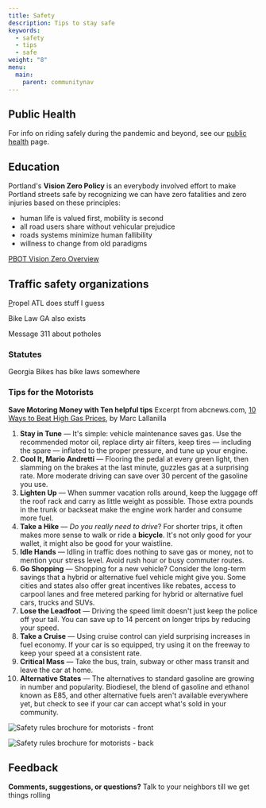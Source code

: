 ```yaml
---
title: Safety
description: Tips to stay safe
keywords:
  - safety
  - tips
  - safe
weight: "8"
menu:
  main:
    parent: communitynav
---
```

## Public Health

For info on riding safely during the pandemic and beyond, see our [public health](/pages/public-health/) page. 

## Education

Portland's **Vision Zero Policy** is an everybody involved effort to make Portland streets safe by recognizing we can have zero fatalities and zero injuries based on these principles:

* human life is valued first, mobility is second
* all road users share without vehicular prejudice
* roads systems minimize human fallibility
* willness to change from old paradigms

[PBOT Vision Zero Overview](https://www.portland.gov/transportation/vision-zero)

## Traffic safety organizations

[P](http://oregonwalks.org/)ropel ATL does stuff I guess

Bike Law GA also exists

Message 311 about potholes

### Statutes

[](http://www.oregon.gov/ODOT/HWY/BIKEPED/laws_regs.shtml)Georgia Bikes has bike laws somewhere

### Tips for the Motorists

**Save Motoring Money with Ten helpful tips**
Excerpt from abcnews.com, [10 Ways to Beat High Gas Prices](https://abcnews.go.com/Business/story?id=1850884), by Marc Lallanilla

1. **Stay in Tune** — It's simple: vehicle maintenance saves gas. Use the recommended motor oil, replace dirty air filters, keep tires — including the spare — inflated to the proper pressure, and tune up your engine.
2. **Cool It, Mario Andretti** — Flooring the pedal at every green light, then slamming on the brakes at the last minute, guzzles gas at a surprising rate. More moderate driving can save over 30 percent of the gasoline you use.
3. **Lighten Up** — When summer vacation rolls around, keep the luggage off the roof rack and carry as little weight as possible. Those extra pounds in the trunk or backseat make the engine work harder and consume more fuel.
4. **Take a Hike** — *Do you really need to drive*? For shorter trips, it often makes more sense to walk or ride a **bicycle**. It's not only good for your wallet, it might also be good for your waistline.
5. **Idle Hands** — Idling in traffic does nothing to save gas or money, not to mention your stress level. Avoid rush hour or busy commuter routes.
6. **Go Shopping** — Shopping for a new vehicle? Consider the long-term savings that a hybrid or alternative fuel vehicle might give you. Some cities and states also offer great incentives like rebates, access to carpool lanes and free metered parking for hybrid or alternative fuel cars, trucks and SUVs.
7. **Lose the Leadfoot** — Driving the speed limit doesn't just keep the police off your tail. You can save up to 14 percent on longer trips by reducing your speed.
8. **Take a Cruise** — Using cruise control can yield surprising increases in fuel economy. If your car is so equipped, try using it on the freeway to keep your speed at a consistent rate.
9. **Critical Mass** — Take the bus, train, subway or other mass transit and leave the car at home.
10. **Alternative States** — The alternatives to standard gasoline are growing in number and popularity. Biodiesel, the blend of gasoline and ethanol known as E85, and other alternative fuels aren't available everywhere yet, but check to see if your car can accept what's sold in your community.

![Safety rules brochure for motorists - front](/images/safety_brochure-front.jpg)

![Safety rules brochure for motorists - back](/images/safety_brochure-back.jpg)

## Feedback

**Comments, suggestions, or questions?** [](/pages/contact/)Talk to your neighbors till we get things rolling